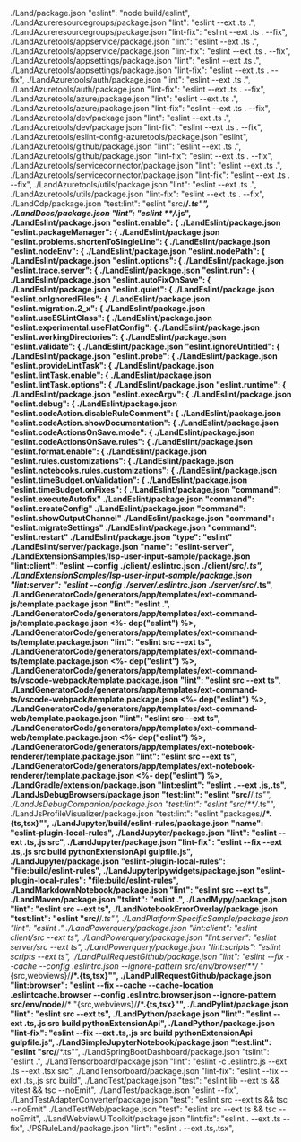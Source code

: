 ./Land/package.json "eslint": "node build/eslint",
./LandAzureresourcegroups/package.json "lint": "eslint --ext .ts .",
./LandAzureresourcegroups/package.json "lint-fix": "eslint --ext .ts . --fix",
./LandAzuretools/appservice/package.json "lint": "eslint --ext .ts .",
./LandAzuretools/appservice/package.json "lint-fix": "eslint --ext .ts . --fix",
./LandAzuretools/appsettings/package.json "lint": "eslint --ext .ts .",
./LandAzuretools/appsettings/package.json "lint-fix": "eslint --ext .ts . --fix",
./LandAzuretools/auth/package.json "lint": "eslint --ext .ts .",
./LandAzuretools/auth/package.json "lint-fix": "eslint --ext .ts . --fix",
./LandAzuretools/azure/package.json "lint": "eslint --ext .ts .",
./LandAzuretools/azure/package.json "lint-fix": "eslint --ext .ts . --fix",
./LandAzuretools/dev/package.json "lint": "eslint --ext .ts .",
./LandAzuretools/dev/package.json "lint-fix": "eslint --ext .ts . --fix",
./LandAzuretools/eslint-config-azuretools/package.json "eslint",
./LandAzuretools/github/package.json "lint": "eslint --ext .ts .",
./LandAzuretools/github/package.json "lint-fix": "eslint --ext .ts . --fix",
./LandAzuretools/serviceconnector/package.json "lint": "eslint --ext .ts .",
./LandAzuretools/serviceconnector/package.json "lint-fix": "eslint --ext .ts . --fix",
./LandAzuretools/utils/package.json "lint": "eslint --ext .ts .",
./LandAzuretools/utils/package.json "lint-fix": "eslint --ext .ts . --fix",
./LandCdp/package.json "test:lint": "eslint \"src/**/*.ts\"",
./LandDocs/package.json "lint": "eslint **/*.js",
./LandEslint/package.json "eslint.enable": {
./LandEslint/package.json "eslint.packageManager": {
./LandEslint/package.json "eslint.problems.shortenToSingleLine": {
./LandEslint/package.json "eslint.nodeEnv": {
./LandEslint/package.json "eslint.nodePath": {
./LandEslint/package.json "eslint.options": {
./LandEslint/package.json "eslint.trace.server": {
./LandEslint/package.json "eslint.run": {
./LandEslint/package.json "eslint.autoFixOnSave": {
./LandEslint/package.json "eslint.quiet": {
./LandEslint/package.json "eslint.onIgnoredFiles": {
./LandEslint/package.json "eslint.migration.2_x": {
./LandEslint/package.json "eslint.useESLintClass": {
./LandEslint/package.json "eslint.experimental.useFlatConfig": {
./LandEslint/package.json "eslint.workingDirectories": {
./LandEslint/package.json "eslint.validate": {
./LandEslint/package.json "eslint.ignoreUntitled": {
./LandEslint/package.json "eslint.probe": {
./LandEslint/package.json "eslint.provideLintTask": {
./LandEslint/package.json "eslint.lintTask.enable": {
./LandEslint/package.json "eslint.lintTask.options": {
./LandEslint/package.json "eslint.runtime": {
./LandEslint/package.json "eslint.execArgv": {
./LandEslint/package.json "eslint.debug": {
./LandEslint/package.json "eslint.codeAction.disableRuleComment": {
./LandEslint/package.json "eslint.codeAction.showDocumentation": {
./LandEslint/package.json "eslint.codeActionsOnSave.mode": {
./LandEslint/package.json "eslint.codeActionsOnSave.rules": {
./LandEslint/package.json "eslint.format.enable": {
./LandEslint/package.json "eslint.rules.customizations": {
./LandEslint/package.json "eslint.notebooks.rules.customizations": {
./LandEslint/package.json "eslint.timeBudget.onValidation": {
./LandEslint/package.json "eslint.timeBudget.onFixes": {
./LandEslint/package.json "command": "eslint.executeAutofix"
./LandEslint/package.json "command": "eslint.createConfig"
./LandEslint/package.json "command": "eslint.showOutputChannel"
./LandEslint/package.json "command": "eslint.migrateSettings"
./LandEslint/package.json "command": "eslint.restart"
./LandEslint/package.json "type": "eslint"
./LandEslint/server/package.json "name": "eslint-server",
./LandExtensionSamples/lsp-user-input-sample/package.json "lint:client": "eslint --config ./client/.eslintrc.json ./client/src/*.ts",
./LandExtensionSamples/lsp-user-input-sample/package.json "lint:server": "eslint --config ./server/.eslintrc.json ./server/src/*.ts",
./LandGeneratorCode/generators/app/templates/ext-command-js/template.package.json   "lint": "eslint .",
./LandGeneratorCode/generators/app/templates/ext-command-js/template.package.json   <%- dep("eslint") %>,
./LandGeneratorCode/generators/app/templates/ext-command-ts/template.package.json   "lint": "eslint src --ext ts",
./LandGeneratorCode/generators/app/templates/ext-command-ts/template.package.json   <%- dep("eslint") %>,
./LandGeneratorCode/generators/app/templates/ext-command-ts/vscode-webpack/template.package.json   "lint": "eslint src --ext ts",
./LandGeneratorCode/generators/app/templates/ext-command-ts/vscode-webpack/template.package.json   <%- dep("eslint") %>,
./LandGeneratorCode/generators/app/templates/ext-command-web/template.package.json   "lint": "eslint src --ext ts",
./LandGeneratorCode/generators/app/templates/ext-command-web/template.package.json   <%- dep("eslint") %>,
./LandGeneratorCode/generators/app/templates/ext-notebook-renderer/template.package.json   "lint": "eslint src --ext ts",
./LandGeneratorCode/generators/app/templates/ext-notebook-renderer/template.package.json   <%- dep("eslint") %>,
./LandGradle/extension/package.json "lint:eslint": "eslint . --ext .js,.ts",
./LandJsDebugBrowsers/package.json "test:lint": "eslint \"src/**/*.ts\"",
./LandJsDebugCompanion/package.json "test:lint": "eslint \"src/**/*.ts\"",
./LandJsProfileVisualizer/package.json "test:lint": "eslint  \"packages/**/*.{ts,tsx}\"",
./LandJupyter/build/eslint-rules/package.json "name": "eslint-plugin-local-rules",
./LandJupyter/package.json "lint": "eslint --ext .ts,.js src",
./LandJupyter/package.json "lint-fix": "eslint --fix --ext .ts,.js src build pythonExtensionApi gulpfile.js",
./LandJupyter/package.json "eslint-plugin-local-rules": "file:build/eslint-rules",
./LandJupyterIpywidgets/package.json "eslint-plugin-local-rules": "file:build/eslint-rules",
./LandMarkdownNotebook/package.json "lint": "eslint src --ext ts",
./LandMaven/package.json "tslint": "eslint .",
./LandMypy/package.json "lint": "eslint src --ext ts",
./LandNotebookErrorOverlay/package.json "test:lint": "eslint \"src/**/*.ts\"",
./LandPlatformSpecificSample/package.json "lint": "eslint ."
./LandPowerquery/package.json "lint:client": "eslint client/src --ext ts",
./LandPowerquery/package.json "lint:server": "eslint server/src --ext ts",
./LandPowerquery/package.json "lint:scripts": "eslint  scripts --ext ts",
./LandPullRequestGithub/package.json "lint": "eslint --fix --cache --config .eslintrc.json --ignore-pattern src/env/browser/**/* \"{src,webviews}/**/*.{ts,tsx}\"",
./LandPullRequestGithub/package.json "lint:browser": "eslint --fix --cache --cache-location .eslintcache.browser --config .eslintrc.browser.json --ignore-pattern src/env/node/**/* \"{src,webviews}/**/*.{ts,tsx}\"",
./LandPylint/package.json "lint": "eslint src --ext ts",
./LandPython/package.json "lint": "eslint --ext .ts,.js src build pythonExtensionApi",
./LandPython/package.json "lint-fix": "eslint --fix --ext .ts,.js src build pythonExtensionApi gulpfile.js",
./LandSimpleJupyterNotebook/package.json "test:lint": "eslint \"src/**/*.ts\"",
./LandSpringBootDashboard/package.json "tslint": "eslint .",
./LandTensorboard/package.json "lint": "eslint -c .eslintrc.js --ext .ts --ext .tsx src",
./LandTensorboard/package.json "lint-fix": "eslint --fix --ext .ts,.js src build",
./LandTest/package.json "test": "eslint lib --ext ts && vitest && tsc --noEmit",
./LandTest/package.json   "eslint --fix",
./LandTestAdapterConverter/package.json "test": "eslint src --ext ts && tsc --noEmit"
./LandTestWeb/package.json "test": "eslint src --ext ts && tsc --noEmit",
./LandWebviewUiToolkit/package.json "lint:fix": "eslint . --ext .ts --fix",
./PSRuleLand/package.json "lint": "eslint . --ext .ts,.tsx",
